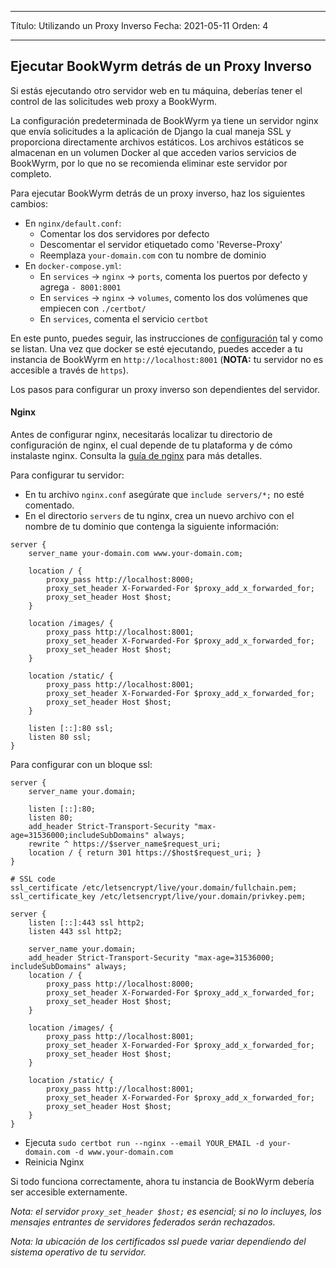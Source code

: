 - - -
Título: Utilizando un Proxy Inverso Fecha: 2021-05-11 Orden: 4
- - -

## Ejecutar BookWyrm detrás de un Proxy Inverso
Si estás ejecutando otro servidor web en tu máquina, deberías tener el control de las solicitudes web proxy a BookWyrm.

La configuración predeterminada de BookWyrm ya tiene un servidor nginx que envía solicitudes a la aplicación de Django la cual maneja SSL y proporciona directamente archivos estáticos. Los archivos estáticos se almacenan en un volumen Docker al que acceden varios servicios de BookWyrm, por lo que no se recomienda eliminar este servidor por completo.

Para ejecutar BookWyrm detrás de un proxy inverso, haz los siguientes cambios:

- En `nginx/default.conf`:
    - Comentar los dos servidores por defecto
    - Descomentar el servidor etiquetado como 'Reverse-Proxy'
    - Reemplaza `your-domain.com` con tu nombre de dominio
- En `docker-compose.yml`:
    - En `services` -> `nginx` -> `ports`, comenta los puertos por defecto y agrega `- 8001:8001`
    - En `services` -> `nginx` -> `volumes`, comento los dos volúmenes que empiecen con `./certbot/`
    - En `services`, comenta el servicio `certbot`

En este punto, puedes seguir, las instrucciones de [configuración](#server-setup) tal y como se listan. Una vez que docker se esté ejecutando, puedes acceder a tu instancia de BookWyrm en `http://localhost:8001` (**NOTA:** tu servidor no es accesible a través de `https`).

Los pasos para configurar un proxy inverso son dependientes del servidor.

#### Nginx

Antes de configurar nginx, necesitarás localizar tu directorio de configuración de nginx, el cual depende de tu plataforma y de cómo instalaste nginx. Consulta la [guía de nginx](http://nginx.org/en/docs/beginners_guide.html) para más detalles.

Para configurar tu servidor:

- En tu archivo `nginx.conf` asegúrate que `include servers/*;` no esté comentado.
- En el directorio `servers` de tu nginx, crea un nuevo archivo con el nombre de tu dominio que contenga la siguiente información:

``` { .nginx }
server {
    server_name your-domain.com www.your-domain.com;

    location / {
        proxy_pass http://localhost:8000;
        proxy_set_header X-Forwarded-For $proxy_add_x_forwarded_for;
        proxy_set_header Host $host;
    }

    location /images/ {
        proxy_pass http://localhost:8001;
        proxy_set_header X-Forwarded-For $proxy_add_x_forwarded_for;
        proxy_set_header Host $host;
    }

    location /static/ {
        proxy_pass http://localhost:8001;
        proxy_set_header X-Forwarded-For $proxy_add_x_forwarded_for;
        proxy_set_header Host $host;
    }

    listen [::]:80 ssl;
    listen 80 ssl;
}
```

Para configurar con un bloque ssl:
``` { .nginx }
server {
    server_name your.domain;

    listen [::]:80;
    listen 80;
    add_header Strict-Transport-Security "max-age=31536000;includeSubDomains" always;
    rewrite ^ https://$server_name$request_uri;
    location / { return 301 https://$host$request_uri; }
}

# SSL code
ssl_certificate /etc/letsencrypt/live/your.domain/fullchain.pem;
ssl_certificate_key /etc/letsencrypt/live/your.domain/privkey.pem;

server {
    listen [::]:443 ssl http2;
    listen 443 ssl http2;

    server_name your.domain;
    add_header Strict-Transport-Security "max-age=31536000; includeSubDomains" always;
    location / {
        proxy_pass http://localhost:8000;
        proxy_set_header X-Forwarded-For $proxy_add_x_forwarded_for;
        proxy_set_header Host $host;
    }

    location /images/ {
        proxy_pass http://localhost:8001;
        proxy_set_header X-Forwarded-For $proxy_add_x_forwarded_for;
        proxy_set_header Host $host;
    }

    location /static/ {
        proxy_pass http://localhost:8001;
        proxy_set_header X-Forwarded-For $proxy_add_x_forwarded_for;
        proxy_set_header Host $host;
    }
}
```
- Ejecuta `sudo certbot run --nginx --email YOUR_EMAIL -d your-domain.com -d www.your-domain.com`
- Reinicia Nginx

Si todo funciona correctamente, ahora tu instancia de BookWyrm debería ser accesible externamente.

*Nota: el servidor `proxy_set_header $host;` es esencial; si no lo incluyes, los mensajes entrantes de servidores federados serán rechazados.*

*Nota: la ubicación de los certificados ssl puede variar dependiendo del sistema operativo de tu servidor.*

